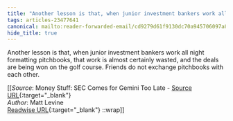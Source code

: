 ```yaml
---
title: "Another lesson is that, when junior investment bankers work all ..."
tags: articles-23477641
canonical: mailto:reader-forwarded-email/cd9279d61f9130dc70a945706097a8a8
hide_title: true
---
```


Another lesson is that, when junior investment bankers work all night formatting pitchbooks, that work is almost certainly wasted, and the deals are being won on the golf course. Friends do not exchange pitchbooks with each other.


[[_Source_: Money Stuff: SEC Comes for Gemini Too Late - [Source URL](mailto:reader-forwarded-email/cd9279d61f9130dc70a945706097a8a8){:target="_blank"}<br>
_Author_: Matt Levine<br>
[Readwise URL](https://readwise.io/open/460038958){:target="_blank"}
::wrap]]